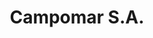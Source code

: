 ---
title: "Campomar S.A."
url: /ciudad-autonoma-de-buenos-aires/campomar-s-a/
shop: piezas de automóviles
---